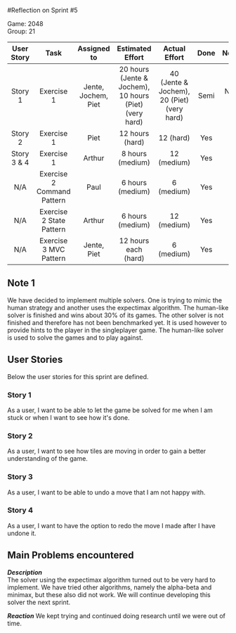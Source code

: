 #Reflection on Sprint #5

Game: 2048  
Group: 21

| User Story	| Task 							| Assigned to 		  | Estimated Effort 										| Actual Effort               				|Done | Notes |
|:-------------:|:-----------------------------:|:-------------------:|:-------------------------------------------------------:|:-----------------------------------------:|:---:|:-----:|
| Story 1 		| Exercise 1 					| Jente, Jochem, Piet | 20 hours (Jente & Jochem), 10 hours (Piet) (very hard)  | 40 (Jente & Jochem), 20 (Piet) (very hard)|Semi | Note 1|
| Story 2 		| Exercise 1 					| Piet 				  | 12 hours (hard) 										| 12 (hard)									| Yes | 	  |
| Story 3 & 4 	| Exercise 1 					| Arthur 			  | 8 hours (medium) 									   | 12 (medium)							   | Yes |		 |
| N/A 			| Exercise 2 Command Pattern 	| Paul 				  | 6 hours (medium) 									   | 6 (medium)								   | Yes |       |
| N/A 			| Exercise 2 State Pattern 		| Arthur 			  | 6 hours (medium) 									   | 12 (medium)							   | Yes |		 |
| N/A 			| Exercise 3 MVC Pattern 		| Jente, Piet 		  | 12 hours each (hard) 									  | 6 (medium)								  | Yes |		|

## Note 1
We have decided to implement multiple solvers. One is trying to mimic the human strategy and another uses the expectimax algorithm. The human-like solver is finished and wins about 30% of its games. The other solver is not finished and therefore has not been benchmarked yet. It is used however to provide hints to the player in the singleplayer game. The human-like solver is used to solve the games and to play against.

## User Stories
Below the user stories for this sprint are defined.

### Story 1
As a user, I want to be able to let the game be solved for me when I am stuck or when I want to see how it's done.

### Story 2
As a user, I want to see how tiles are moving in order to gain a better understanding of the game.

### Story 3
As a user, I want to be able to undo a move that I am not happy with.

### Story 4
As a user, I want to have the option to redo the move I made after I have undone it.


## Main Problems encountered

***Description***  
The solver using the expectimax algorithm turned out to be very hard to implement. We have tried other algorithms, namely the alpha-beta and minimax, but these also did not work. We will continue developing this solver the next sprint.

***Reaction***
We kept trying and continued doing research until we were out of time.

